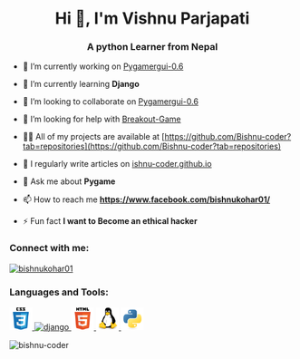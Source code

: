 <h1 align="center">Hi 👋, I'm Vishnu Parjapati</h1>
<h3 align="center">A python Learner from Nepal</h3>

- 🔭 I’m currently working on [Pygamergui-0.6](https://github.com/Bishnu-coder/pygamergui-0.6)

- 🌱 I’m currently learning **Django**

- 👯 I’m looking to collaborate on [Pygamergui-0.6](https://github.com/Bishnu-coder/pygamergui-0.6)

- 🤝 I’m looking for help with [Breakout-Game](https://github.com/Bishnu-coder/Breakout-Game)

- 👨‍💻 All of my projects are available at [https://github.com/Bishnu-coder?tab=repositories](https://github.com/Bishnu-coder?tab=repositories)

- 📝 I regularly write articles on [ishnu-coder.github.io](ishnu-coder.github.io)

- 💬 Ask me about **Pygame**

- 📫 How to reach me **https://www.facebook.com/bishnukohar01/**

- ⚡ Fun fact **I want to Become an ethical hacker**

<h3 align="left">Connect with me:</h3>
<p align="left">
<a href="https://fb.com/bishnukohar01" target="blank"><img align="center" src="https://raw.githubusercontent.com/rahuldkjain/github-profile-readme-generator/master/src/images/icons/Social/facebook.svg" alt="bishnukohar01" height="30" width="40" /></a>
</p>

<h3 align="left">Languages and Tools:</h3>
<p align="left"> <a href="https://www.w3schools.com/css/" target="_blank" rel="noreferrer"> <img src="https://raw.githubusercontent.com/devicons/devicon/master/icons/css3/css3-original-wordmark.svg" alt="css3" width="40" height="40"/> </a> <a href="https://www.djangoproject.com/" target="_blank" rel="noreferrer"> <img src="https://cdn.worldvectorlogo.com/logos/django.svg" alt="django" width="40" height="40"/> </a> <a href="https://www.w3.org/html/" target="_blank" rel="noreferrer"> <img src="https://raw.githubusercontent.com/devicons/devicon/master/icons/html5/html5-original-wordmark.svg" alt="html5" width="40" height="40"/> </a> <a href="https://www.linux.org/" target="_blank" rel="noreferrer"> <img src="https://raw.githubusercontent.com/devicons/devicon/master/icons/linux/linux-original.svg" alt="linux" width="40" height="40"/> </a> <a href="https://www.python.org" target="_blank" rel="noreferrer"> <img src="https://raw.githubusercontent.com/devicons/devicon/master/icons/python/python-original.svg" alt="python" width="40" height="40"/> </a> </p>

<p><img align="center" src="https://github-readme-stats.vercel.app/api/top-langs?username=bishnu-coder&show_icons=true&locale=en&layout=compact" alt="bishnu-coder" /></p>
